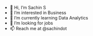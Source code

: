 - 👋 Hi, I’m Sachin S
- 👀 I’m interested in Business
- 🌱 I’m currently learning Data Analytics
- 💞️ I’m looking for jobs
- 📫 Reach me at @sachindot

<!---
sachinselvaraju/sachinselvaraju is a ✨ special ✨ repository because its `README.md` (this file) appears on your GitHub profile.
You can click the Preview link to take a look at your changes.
--->
